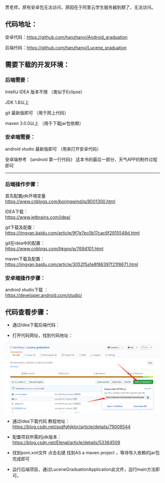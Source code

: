 贾老师，原有安卓包无法访问，原因在于阿里云学生服务器到期了，无法访问。

##  代码地址：
安卓代码：https://github.com/hanzhanyi/Android_graduation

后端代码：https://github.com/hanzhanyi/Lucene_graduation

##  需要下载的开发环境：

### 后端需要：

IntelliJ IDEA  版本不限  （类似于Eclipse）

JDK 1.8以上

git 最新版即可  （用于网上代码）

maven 3.0.0以上   （用于下载jar包依赖）

### 安卓端需要：

android studio 最新版即可  （用来打开安卓代码）

安卓端参考 《android 第一行代码》 这本书的最后一部分，天气APP的制作过程即可

---

### 后端操作步骤：

首先配置jdk环境变量<br>
https://www.cnblogs.com/boringwind/p/8001300.html

IDEA下载：<br>
https://www.jetbrains.com/idea/

git下载及配置：<br>
https://jingyan.baidu.com/article/9f7e7ec0b17cac6f2815548d.html

git在idea中的配置：<br>
https://www.cnblogs.com/hkgov/p/7694101.html

maven下载及配置：<br>
https://jingyan.baidu.com/article/3052f5a1e8f86397f21f8671.html

### 安卓端操作步骤：
android studio下载 ：<br>
https://developer.android.com/studio/



## 代码查看步骤：


- 通过idea下载后端代码：

- 打开代码网址，找到代码地址：
  
![image](doc/1.png)

- 通过idea下载代码
教程地址：<br>
https://blog.csdn.net/asdfghjklor/article/details/79009544

- 配置项目所需的jdk版本：<br>
https://blog.csdn.net/Elenal/article/details/53364509

- 找到pom.xml文件 点击右键 找到AS a maven project ，等待导入依赖的jar包完成即可

- 运行后端项目，通过LuceneGraduationApplication此文件，运行main方法即可。


